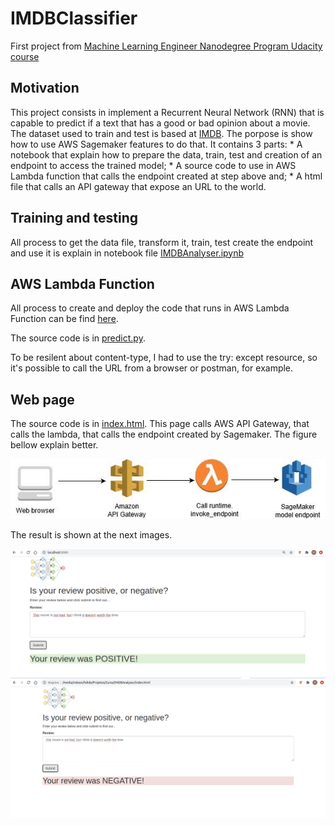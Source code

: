 # IMDBClassifier

First project from [Machine Learning Engineer Nanodegree Program Udacity course](https://www.udacity.com/course/machine-learning-engineer-nanodegree--nd009t)

## Motivation

This project consists in implement a Recurrent Neural Network (RNN) that is capable to predict if a text that has a good or bad opinion about a movie.
The dataset used to train and test is based at [IMDB](http://ai.stanford.edu/~amaas/data/sentiment/aclImdb_v1.tar.gz).
The porpose is show how to use AWS Sagemaker features to do that.
It contains 3 parts:
	* A notebook that explain how to prepare the data, train, test and creation of an endpoint to access the trained model;
	* A source code to use in AWS Lambda function that calls the endpoint created at step above and;
	* A html file that calls an API gateway that expose an URL to the world.

## Training and testing

All process to get the data file, transform it, train, test create the endpoint and use it is explain in notebook file [IMDBAnalyser.ipynb](./IMDBAnalyser.ipynb)

## AWS Lambda Function

All process to create and deploy the code that runs in AWS Lambda Function can be find [here](https://docs.aws.amazon.com/lambda/latest/dg/python-handler.html).

The source code is in [predict.py](./predict.py).

To be resilent about content-type, I had to use the try: except resource, so it's possible to call the URL from a browser or postman, for example.

## Web page

The source code is in [index.html](./index.html). This page calls AWS API Gateway, that calls the lambda, that calls the endpoint created by Sagemaker. The figure bellow explain better.

![Archtecture](./images/sagemaker-endpoint-1.gif)

The result is shown at the next images.

![Positve](./images/positive.png)
![Negative](./images/negative.png)

